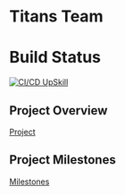 # Titans Team

# Build Status
[![CI/CD UpSkill](https://github.com/StoyanShopov/Titans/actions/workflows/development_ourupskill.yml/badge.svg?branch=development)](https://github.com/StoyanShopov/Titans/actions/workflows/development_ourupskill.yml)

## Project Overview
[Project](https://docs.google.com/document/d/1_5RhVkvrNoGorCUD2C8GeZ1IL5wHdIYdUXfveV4KAgY/edit)

## Project Milestones
[Milestones](https://github.com/StoyanShopov/Titans/milestones)
